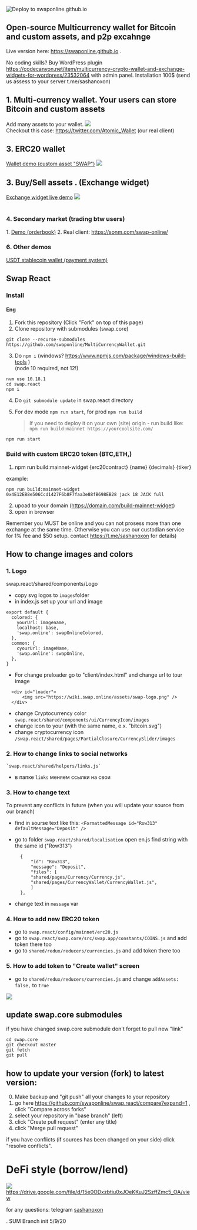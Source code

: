 ![Deploy to swaponline.github.io](https://github.com/swaponline/swap.react/workflows/Deploy%20to%20swaponline.github.io/badge.svg)

## Open-source Multicurrency wallet for Bitcoin and custom assets, and p2p excahnge

Live version here: https://swaponline.github.io . 

No coding skills? Buy WordPress plugin https://codecanyon.net/item/multicurrency-crypto-wallet-and-exchange-widgets-for-wordpress/23532064 with admin panel. Installation 100$ (send us assess to your server t.me/sashanoxon)


<h2>1. Multi-currency wallet. Your users can store Bitcoin and custom assets</h2>
Add many assets to your wallet. 

<img src="http://growup.wpmix.net/DesAndMob3.png">

<br>
Checkout this case: <a href="https://twitter.com/Atomic_Wallet" target="_blank">https://twitter.com/Atomic_Wallet</a> (our real client)


<h2>3. ERC20 wallet</h2>
<a href="https://generator.swaponline.site/livedemo/0x4E12EB8e506Ccd1427F6b8F7faa3e88fB698EB28/319aa913-4e84-483f-a0d1-8664a13f56b7/#/JACK-wallet">Wallet demo (custom asset "SWAP")</a>
<img src="https://generator.swaponline.site/generator/assets/img/example_wallet.png">


<h2>3. Buy/Sell assets . (Exchange widget)</h2>

<a href="https://generator.swaponline.site/livedemo/0x4E12EB8e506Ccd1427F6b8F7faa3e88fB698EB28/319aa913-4e84-483f-a0d1-8664a13f56b7/#/buy/btc-to-jack">Exchange widget live demo</a>
<img src="https://generator.swaponline.site/generator/assets/img/example_exchange.png">
 <br> <br>

<h3>4. Secondary market (trading btw users)</h3>
1. <a href="https://swaponline.github.io/#/usdt-btc">Demo (orderbook)</a>
2. Real client: <a href="https://sonm.com/swap-online/">https://sonm.com/swap-online/</a>

<h3>6. Other demos</h3>
<a href="https://swaponline.github.io/#/usdt-wallet">USDT stablecoin wallet (payment system)</a>

## Swap  React

### Install

#### Eng
1) Fork this repository (Click "Fork" on top of this page)
2) Clone repository with submodules (swap.core)
```
git clone --recurse-submodules https://github.com/swaponline/MultiCurrencyWallet.git
```

3) Do `npm i` (windows? https://www.npmjs.com/package/windows-build-tools )<br /> (node 10 required, not 12!)
```
nvm use 10.18.1
cd swap.react
npm i
```

4) Do `git submodule update` in swap.react directory

5) For dev mode `npm run start`, for prod `npm run build`
   > If you need to deploy it on your own (site) origin - run build like: `npm run build:mainnet https://yourcoolsite.com/`



```
npm run start
```

### Build with custom ERC20 token (BTC,ETH,)
1. npm run build:mainnet-widget {erc20contract} {name} {decimals} {tiker}

example:
```
npm run build:mainnet-widget 0x4E12EB8e506Ccd1427F6b8F7faa3e88fB698EB28 jack 18 JACK full
```
2. upoad to your domain (https://domain.com/build-mainnet-widget)
3. open in browser

Remember you MUST be online and you can not prosess more than one exchange at the same time. Otherwise you can use our custodian service for 1% fee and $50 setup. contact https://t.me/sashanoxon for details)
 
## How to change images and colors

### 1. Logo
swap.react/shared/components/Logo
* copy svg logos to  `images`folder
* in index.js set up your url and image
```
export default {
  colored: {
    yourUrl: imagename,
    localhost: base,
    'swap.online': swapOnlineColored,
  },
  common: {
    сyourUrl: imageName,
    'swap.online': swapOnline,
  },
}
```
* For change preloader go to "client/index.html" and change url to tour image
```
  <div id="loader">
      <img src="https://wiki.swap.online/assets/swap-logo.png" />
  </div>
```
* change Cryptocurrency color `swap.react/shared/components/ui/CurrencyIcon/images`
* change icon to your (with the same name, e.x. "bitcoin.svg") 
* change cryptocurrency icon  `/swap.react/shared/pages/PartialClosure/CurrencySlider/images`

### 2. How to change links to social networks
    `swap.react/shared/helpers/links.js`
* в папке `links` меняем ссылки на свои

### 3. How to change text
   To prevent any conflicts in future (when you will update your source from our branch) 
   * find in sourse text like this: 
        ``` <FormattedMessage id="Row313" defaultMessage="Deposit" />  ```

   * go to folder `swap.react/shared/localisation`
     open en.js
     find string with the same id ("Row313")

      ```
        {
            "id": "Row313",
            "message": "Deposit",
            "files": [
            "shared/pages/Currency/Currency.js",
            "shared/pages/CurrencyWallet/CurrencyWallet.js",
            ]
        },
      ```

   * change text in `message` var 

### 4. How to add new ERC20 token

   * go to `swap.react/config/mainnet/erc20.js`
   * go to `swap.react/swap.core/src/swap.app/constants/COINS.js` and add token there too
   * go to `shared/redux/reducers/currencies.js` and add token there too

### 5. How to add token to "Create wallet" screen

* go to `shared/redux/reducers/currencies.js` and change `addAssets: false,` to `true`

![](https://screenshots.wpmix.net/chrome_J9boBqgIfnB5OHeDUtnCYcZ3kPQ4oJtN.png)


## update swap.core submodules 
if you have changed swap.core submodule don't forget to pull new "link" 
```
cd swap.core 
git checkout master 
git fetch
git pull
```

## how to update your version (fork) to latest version:
0. Make backup and "git push" all your changes to your repository
1. go here https://github.com/swaponline/swap.react/compare?expand=1 , click "Compare across forks"
2. select your repository in "base branch" (left)
3. click "Create pull request" (enter any title)
4. click "Merge pull request"

if you have conflicts (if sources has been changed on your side) click "resolve conflicts".

# DeFi style (borrow/lend) 
![](https://screenshots.wpmix.net/chrome_ta4cbcsWgMjqbYSp9rFTwMa5bJDBYjcF.png) 
https://drive.google.com/file/d/15e0ODxzbtiu0xJOeKKuJ2SzffZmc5_OA/view 

for any questions: telegram <a href="https://t.me/sashanoxon">sashanoxon</a>

.
SUM Branch init 5/9/20

